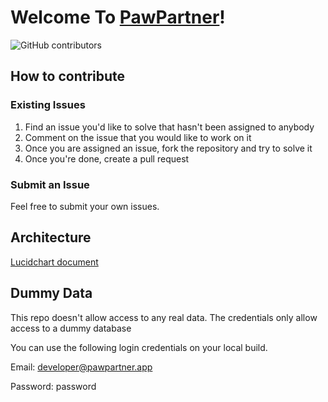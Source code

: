 # Welcome To [PawPartner](https://pawpartner.app)!

 ![GitHub contributors](https://img.shields.io/github/contributors/Some-Apps/PawPartner/)


## How to contribute

### Existing Issues
1. Find an issue you'd like to solve that hasn't been assigned to anybody
2. Comment on the issue that you would like to work on it
3. Once you are assigned an issue, fork the repository and try to solve it
4. Once you're done, create a pull request

### Submit an Issue
Feel free to submit your own issues.

## Architecture

[Lucidchart document](https://lucid.app/documents/embedded/2d805f3f-4314-4d6a-9015-b6e659d66bcd)

## Dummy Data
This repo doesn't allow access to any real data. The credentials only allow access to a dummy database

You can use the following login credentials on your local build.

Email: developer@pawpartner.app

Password: password
